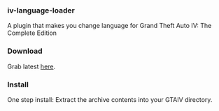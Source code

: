 ### iv-language-loader
A plugin that makes you change language for Grand Theft Auto IV: The Complete Edition

### Download
Grab latest [here](https://nightly.link/gennariarmando/iv-language-loader/workflows/workflow/master/iv-language-loader.zip).

### Install
One step install: Extract the archive contents into your GTAIV directory.